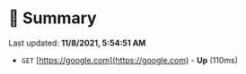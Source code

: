 # 📖 Summary
Last updated: **11/8/2021, 5:54:51 AM**

- `GET` [https://google.com](https://google.com) - **Up** (110ms)
